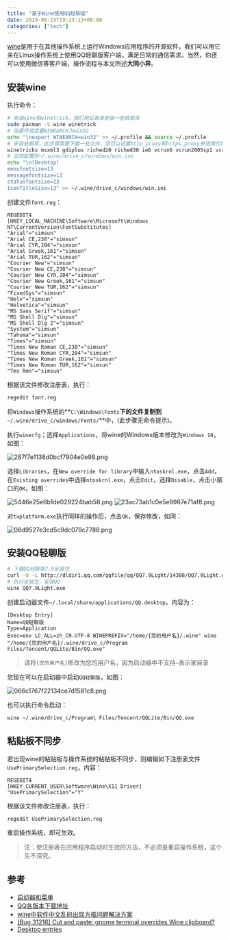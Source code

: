 ```yaml
---
title: "基于Wine使用QQ轻聊版"
date: 2019-06-15T19:23:13+08:00
categories: ["tech"]
---
```


[wine](https://www.winehq.org/ )是用于在其他操作系统上运行Windows应用程序的开源软件，我们可以用它来在Linux操作系统上使用QQ轻聊版客户端，满足日常的通信需求。当然，你还可以使用微信等客户端，操作流程与本文所述**大同小异**。

## 安装wine

执行命令：

```bash
# 安装wine和winetrick，我们用后者来安装一些依赖库
sudo pacman -S wine winetrick
# 设置环境变量WINEARCH为win32
echo "\nexport WINEARCH=win32" >> ~/.profile && source ~/.profile
# 安装依赖库，此步骤需要下载一些文件，您可以设置http_proxy和https_proxy来使用代理，达到加速的目的
winetricks msxml3 gdiplus riched20 riched30 ie6 vcrun6 vcrun2005sp1 vcrun6sp6
# 追加配置到~/.wine/drive_c/windows/win.ini
echo "\n[Desktop]
menufontsize=13
messagefontsize=13
statusfontsize=13
IconTitleSize=13" >> ~/.wine/drive_c/windows/win.ini
```

创建文件`font.reg`：

```regedit
REGEDIT4
[HKEY_LOCAL_MACHINE\Software\Microsoft\Windows NT\CurrentVersion\FontSubstitutes]
"Arial"="simsun"
"Arial CE,238"="simsun"
"Arial CYR,204"="simsun"
"Arial Greek,161"="simsun"
"Arial TUR,162"="simsun"
"Courier New"="simsun"
"Courier New CE,238"="simsun"
"Courier New CYR,204"="simsun"
"Courier New Greek,161"="simsun"
"Courier New TUR,162"="simsun"
"FixedSys"="simsun"
"Helv"="simsun"
"Helvetica"="simsun"
"MS Sans Serif"="simsun"
"MS Shell Dlg"="simsun"
"MS Shell Dlg 2"="simsun"
"System"="simsun"
"Tahoma"="simsun"
"Times"="simsun"
"Times New Roman CE,238"="simsun"
"Times New Roman CYR,204"="simsun"
"Times New Roman Greek,161"="simsun"
"Times New Roman TUR,162"="simsun"
"Tms Rmn"="simsun"
```

根据该文件修改注册表，执行：

```bash
regedit font.reg
```

将`Windows`操作系统的**`C:\Windows\Fonts`**下的文件复制到**`~/.wine/drive_c/windows/Fonts/`**中，(此步骤无命令提示)。

执行`winecfg`；选择`Applications`，将wine的Windows版本修改为`Windows 10`，如图：

![287f7e1138d0bcf7904e0e98.png](/img/287f7e1138d0bcf7904e0e98.png)

选择`Libraries`，在`New override for library`中输入`ntoskrnl.exe`，点击`Add`，在`Existing overrides`中选择`ntoskrnl.exe`，点击`Edit`，选择`Disable`，点击小窗口的`OK`，如图：

![5446e25e6b1de029224bab58.png](/img/5446e25e6b1de029224bab58.png)
![23ac73ab1c0e5e9987e71af8.png](/img/23ac73ab1c0e5e9987e71af8.png)

对`txplatform.exe`执行同样的操作后，点击`OK`，保存修改，如同：

![08d9527e3cd5c9dc079c7788.png](/img/08d9527e3cd5c9dc079c7788.png)

## 安装QQ轻聊版

```bash
# 下载QQ轻聊版7.9安装包
curl -O -L http://dldir1.qq.com/qqfile/qq/QQ7.9Light/14308/QQ7.9Light.exe
# 执行安装包，安装QQ
wine QQ7.9Light.exe
```

创建启动器文件`~/.local/share/applications/QQ.desktop`，内容为：

```desktop
[Desktop Entry]
Name=QQ轻聊版
Type=Application
Exec=env LC_ALL=zh_CN.UTF-8 WINEPREFIX="/home/{您的用户名}/.wine" wine "/home/{您的用户名}/.wine/drive_c/Program Files/Tencent/QQLite/Bin/QQ.exe"
```

> 请将`{您的用户名}`修改为您的用户名，因为启动器中不支持`~`表示家目录

您现在可以在启动器中启动`QQ轻聊版`，如图：

![066c1767f22134ce7d1581c8.png](/img/066c1767f22134ce7d1581c8.png)

也可以执行命令启动：

```bash
wine ~/.wine/drive_c/Program\ Files/Tencent/QQLite/Bin/QQ.exe
```

## 粘贴板不同步

若出现wine的粘贴板与操作系统的粘贴板不同步，则编辑如下注册表文件`UsePrimarySelection.reg`，内容：

```regedit
REGEDIT4
[HKEY_CURRENT_USER\Software\Wine\X11 Driver]
"UsePrimarySelection"="Y"
```

根据该文件修改注册表，执行：

```bash
regedit UsePrimarySelection.reg
```

重启操作系统，即可生效。

> 注：使注册表在应用程序启动时生效的方法，不必须是重启操作系统，这个先不深究。

## 参考

- [启动器和菜单](https://wiki.archlinux.org/index.php/Wine_(%E7%AE%80%E4%BD%93%E4%B8%AD%E6%96%87)#%E5%90%AF%E5%8A%A8%E5%99%A8%E5%92%8C%E8%8F%9C%E5%8D%95)
- [QQ各版本下载地址](https://blog.51cto.com/binuu/1982241)
- [wine中软件中文乱码出现方框问题解决方案](https://www.xuecaijie.com/linux/141.html)
- [[Bug 31216] Cut and paste: gnome terminal overrides Wine clipboard?](https://askubuntu.com/questions/433739/clipboard-syncronization-between-wine-and-x11)
- [Desktop entries](https://wiki.archlinux.org/index.php/desktop_entries)
